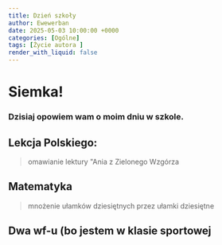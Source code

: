```yaml
---
title: Dzień szkoły
author: Ewewerban
date: 2025-05-03 10:00:00 +0000
categories: [Ogólne]
tags: [Życie autora ]
render_with_liquid: false
---
```

# Siemka!
### Dzisiaj opowiem wam o moim dniu w szkole.
## Lekcja Polskiego:
> omawianie lektury "Ania z Zielonego Wzgórza 
## Matematyka
> mnożenie ułamków dziesiętnych przez ułamki dziesiętne
## Dwa wf-u (bo jestem w klasie sportowej
>
